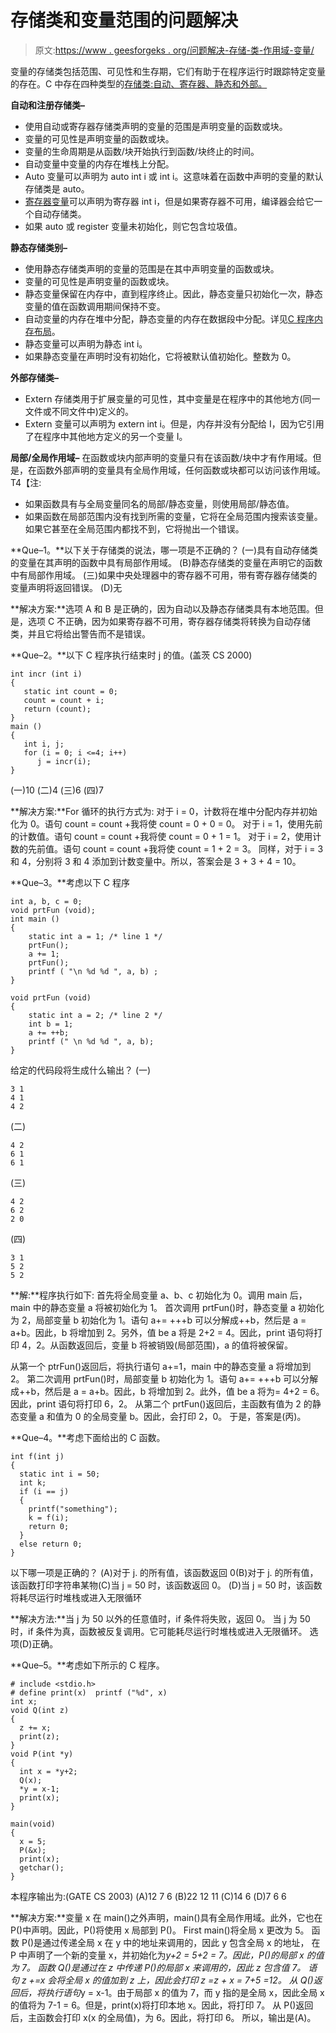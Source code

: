 # 存储类和变量范围的问题解决

> 原文:[https://www . geesforgeks . org/问题解决-存储-类-作用域-变量/](https://www.geeksforgeeks.org/problem-solving-storage-classes-scoping-variables/)

变量的存储类包括范围、可见性和生存期，它们有助于在程序运行时跟踪特定变量的存在。C 中存在四种类型的[存储类:自动、寄存器、静态和外部。](https://www.geeksforgeeks.org/storage-classes-in-c/)

**自动和注册存储类–**

*   使用自动或寄存器存储类声明的变量的范围是声明变量的函数或块。
*   变量的可见性是声明变量的函数或块。
*   变量的生命周期是从函数/块开始执行到函数/块终止的时间。
*   自动变量中变量的内存在堆栈上分配。
*   Auto 变量可以声明为 auto int i 或 int i。这意味着在函数中声明的变量的默认存储类是 auto。
*   [寄存器变量](https://www.geeksforgeeks.org/understanding-register-keyword/)可以声明为寄存器 int i，但是如果寄存器不可用，编译器会给它一个自动存储类。
*   如果 auto 或 register 变量未初始化，则它包含垃圾值。

**静态存储类别–**

*   使用静态存储类声明的变量的范围是在其中声明变量的函数或块。
*   变量的可见性是声明变量的函数或块。
*   静态变量保留在内存中，直到程序终止。因此，静态变量只初始化一次，静态变量的值在函数调用期间保持不变。
*   自动变量的内存在堆中分配，静态变量的内存在数据段中分配。详见[C 程序内存布局](https://www.geeksforgeeks.org/memory-layout-of-c-program/)。
*   静态变量可以声明为静态 int i。
*   如果静态变量在声明时没有初始化，它将被默认值初始化。整数为 0。

**外部存储类–**

*   Extern 存储类用于扩展变量的可见性，其中变量是在程序中的其他地方(同一文件或不同文件中)定义的。
*   Extern 变量可以声明为 extern int i。但是，内存并没有分配给 I，因为它引用了在程序中其他地方定义的另一个变量 I。

**局部/全局作用域–**
在函数或块内部声明的变量只有在该函数/块中才有作用域。但是，在函数外部声明的变量具有全局作用域，任何函数或块都可以访问该作用域。
T4【注:

*   如果函数具有与全局变量同名的局部/静态变量，则使用局部/静态值。
*   如果函数在局部范围内没有找到所需的变量，它将在全局范围内搜索该变量。如果它甚至在全局范围内都找不到，它将抛出一个错误。

**Que–1。**以下关于存储类的说法，哪一项是不正确的？
(一)具有自动存储类的变量在其声明的函数中具有局部作用域。
(B)静态存储类的变量在声明它的函数中有局部作用域。
(三)如果中央处理器中的寄存器不可用，带有寄存器存储类的变量声明将返回错误。
(D)无

**解决方案:**选项 A 和 B 是正确的，因为自动以及静态存储类具有本地范围。但是，选项 C 不正确，因为如果寄存器不可用，寄存器存储类将转换为自动存储类，并且它将给出警告而不是错误。

**Que–2。**以下 C 程序执行结束时 j 的值。(盖茨 CS 2000)

```
int incr (int i)
{
   static int count = 0;
   count = count + i;
   return (count);
}
main ()
{
   int i, j;
   for (i = 0; i <=4; i++)
      j = incr(i);
}

```

(一)10
(二)4
(三)6
(四)7

**解决方案:**For 循环的执行方式为:
对于 i = 0，计数将在堆中分配内存并初始化为 0。语句 count = count +我将使 count = 0 + 0 = 0。
对于 i = 1，使用先前的计数值。语句 count = count +我将使 count = 0 + 1 = 1。
对于 i = 2，使用计数的先前值。语句 count = count +我将使 count = 1 + 2 = 3。
同样，对于 i = 3 和 4，分别将 3 和 4 添加到计数变量中。所以，答案会是 3 + 3 + 4 = 10。

**Que–3。**考虑以下 C 程序

```
int a, b, c = 0;
void prtFun (void);
int main ()
{
    static int a = 1; /* line 1 */
    prtFun();
    a += 1;
    prtFun();
    printf ( "\n %d %d ", a, b) ;
}

void prtFun (void)
{
    static int a = 2; /* line 2 */
    int b = 1;
    a += ++b;
    printf (" \n %d %d ", a, b);
}

```

给定的代码段将生成什么输出？
(一)

```
3 1
4 1
4 2
```

(二)

```
4 2
6 1
6 1
```

(三)

```
4 2
6 2
2 0
```

(四)

```
3 1
5 2
5 2
```

**解:**程序执行如下:
首先将全局变量 a、b、c 初始化为 0。调用 main 后，main 中的静态变量 a 将被初始化为 1。
首次调用 prtFun()时，静态变量 a 初始化为 2，局部变量 b 初始化为 1。语句 a+= +++b 可以分解成++b，然后是 a = a+b。因此，b 将增加到 2。另外，值 be a 将是 2+2 = 4。因此，print 语句将打印 4，2。从函数返回后，变量 b 将被销毁(局部范围)，a 的值将被保留。

从第一个 ptrFun()返回后，将执行语句 a+=1，main 中的静态变量 a 将增加到 2。
第二次调用 prtFun()时，局部变量 b 初始化为 1。语句 a+= +++b 可以分解成++b，然后是 a = a+b。因此，b 将增加到 2。此外，值 be a 将为= 4+2 = 6。因此，print 语句将打印 6，2。
从第二个 prtFun()返回后，主函数有值为 2 的静态变量 a 和值为 0 的全局变量 b。因此，会打印 2，0。
于是，答案是(丙)。

**Que–4。**考虑下面给出的 C 函数。

```
int f(int j)
{
  static int i = 50;
  int k;
  if (i == j)
  {
    printf("something");
    k = f(i);
    return 0;
  }
  else return 0;
}

```

以下哪一项是正确的？
(A)对于 j.
的所有值，该函数返回 0(B)对于 j.
的所有值，该函数打印字符串某物(C)当 j = 50 时，该函数返回 0。
(D)当 j = 50 时，该函数将耗尽运行时堆栈或进入无限循环

**解决方法:**当 j 为 50 以外的任意值时，if 条件将失败，返回 0。
当 j 为 50 时，if 条件为真，函数被反复调用。它可能耗尽运行时堆栈或进入无限循环。
选项(D)正确。

**Que–5。**考虑如下所示的 C 程序。

```
# include <stdio.h> 
# define print(x)  printf ("%d", x) 
int x; 
void Q(int z) 
{ 
  z += x;
  print(z); 
} 
void P(int *y) 
{ 
  int x = *y+2; 
  Q(x); 
  *y = x-1; 
  print(x);
} 

main(void) 
{ 
  x = 5; 
  P(&x); 
  print(x); 
  getchar();
} 

```

本程序输出为:(GATE CS 2003)
(A)12 7 6
(B)22 12 11
(C)14 6
(D)7 6 6

**解决方案:**变量 x 在 main()之外声明，main()具有全局作用域。此外，它也在 P()中声明。因此，P()将使用 x 局部到 P()。
First main()将全局 x 更改为 5。
函数 P()是通过传递全局 x 在 y 中的地址来调用的，因此 y 包含全局 x 的地址，
在 P 中声明了一个新的变量 x，并初始化为*y+2 = 5+2 = 7。因此，P()的局部 x 的值为 7。
函数 Q()是通过在 z 中传递 P()的局部 x 来调用的，因此 z 包含值 7。
语句 z +=x 会将全局 x 的值加到 z 上，因此会打印 z =z + x = 7+5 =12。
从 Q()返回后，将执行语句*y = x-1。由于局部 x 的值为 7，而 y 指的是全局 x，因此全局 x 的值将为 7-1 = 6。但是，print(x)将打印本地 x。因此，将打印 7。
从 P()返回后，主函数会打印 x(x 的全局值)，为 6。因此，将打印 6。
所以，输出是(A)。